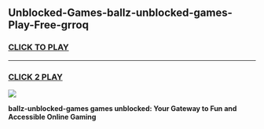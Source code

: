 
## Unblocked-Games-ballz-unblocked-games-Play-Free-grroq
<h3>
<a href="https://premium76.site?title=ballz-unblocked-games&ref=22A">CLICK TO PLAY</a></h3>
<hr>

<h3>
<a href="https://premium76.site?title=ballz-unblocked-games&ref=22A">CLICK 2 PLAY</a>
  
</h3>

<a href="https://premium76.site?title=ballz-unblocked-games&ref=22A"><img src="https://clearcache.store/games.png"></a>


**ballz-unblocked-games games unblocked: Your Gateway to Fun and Accessible Online Gaming**
